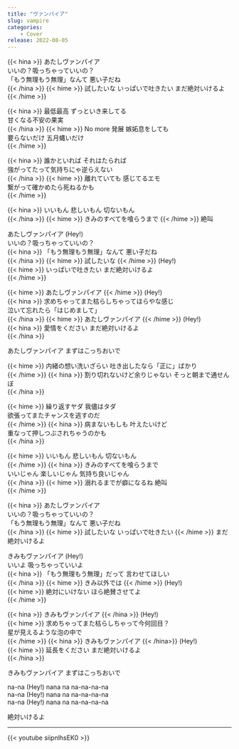 ```yaml
---
title: "ヴァンパイア"
slug: vampire
categories:
    - Cover
release: 2022-08-05
---
```


{{< hina >}}
あたしヴァンパイア  
いいの？吸っちゃっていいの？  
「もう無理もう無理」なんて 悪い子だね  
{{< /hina >}}
{{< hime >}}
試したいな いっぱいで吐きたい まだ絶対いけるよ  
{{< /hime >}}

{{< hina >}}
最低最高 ずっといき来してる  
甘くなる不安の果実  
{{< /hina >}}
{{< hime >}}
No more 発展 嫉妬息をしても  
要らないだけ 五月蝿いだけ  
{{< /hime >}}

{{< hina >}}
誰かといれば それはたられば  
強がってたって気持ちにゃ逆らえない  
{{< /hina >}}
{{< hime >}}
離れていても 感じてるエモ  
繋がって確かめたら死ねるかも  
{{< /hime >}}

{{< hina >}}
いいもん 悲しいもん 切ないもん  
{{< /hina >}}
{{< hime >}}
きみのすべてを喰らうまで 
{{< /hime >}}
絶叫  

あたしヴァンパイア (Hey!)  
いいの？吸っちゃっていいの？  
{{< hina >}}
「もう無理もう無理」なんて 悪い子だね  
{{< /hina >}}
{{< hime >}}
試したいな 
{{< /hime >}}
(Hey!)  
{{< hime >}}
いっぱいで吐きたい まだ絶対いけるよ  
{{< /hime >}}

{{< hime >}}
あたしヴァンパイア 
{{< /hime >}}
(Hey!)  
{{< hina >}}
求めちゃってまた枯らしちゃってほらやな感じ  
泣いて忘れたら「はじめまして」  
{{< /hina >}}
{{< hime >}}
あたしヴァンパイア 
{{< /hime >}}
(Hey!)  
{{< hina >}}
愛情をください まだ絶対いけるよ  
{{< /hina >}}

あたしヴァンパイア まずはこっちおいで  

{{< hime >}}
内緒の想い洗いざらい 吐き出したなら「正に」ばかり  
{{< /hime >}}
{{< hina >}}
割り切れないけど余りじゃない そっと朝まで通せんぼ  
{{< /hina >}}

{{< hime >}}
繰り返すヤダ 我儘はタダ  
欲張ってまたチャンスを逃すのだ  
{{< /hime >}}
{{< hina >}}
病まないもしも 叶えたいけど  
重なって押しつぶされちゃうのかも  
{{< /hina >}}

{{< hime >}}
いいもん 悲しいもん 切ないもん  
{{< /hime >}}
{{< hina >}}
きみのすべてを喰らうまで  
いいじゃん 楽しいじゃん 気持ち良いじゃん  
{{< /hina >}}
{{< hime >}}
溺れるまでが癖になるね 絶叫  
{{< /hime >}}

{{< hina >}}
あたしヴァンパイア  
いいの？吸っちゃっていいの？  
「もう無理もう無理」なんて 悪い子だね  
{{< /hina >}}
{{< hime >}}
試したいな いっぱいで吐きたい 
{{< /hime >}}
まだ絶対いけるよ  

きみもヴァンパイア (Hey!)  
いいよ 吸っちゃっていいよ  
{{< hina >}}
「もう無理もう無理」だって 言わせてほしい  
{{< /hina >}}
{{< hime >}}
きみ以外では 
{{< /hime >}}
(Hey!)  
{{< hime >}}
絶対にいけない ほら絶賛させてよ  
{{< /hime >}}

{{< hina >}}
きみもヴァンパイア 
{{< /hina >}}
(Hey!)  
{{< hime >}}
求めちゃってまた枯らしちゃって今何回目？  
星が見えるような泡の中で  
{{< /hime >}}
{{< hina >}}
きみもヴァンパイア 
{{< /hina>}}
(Hey!)  
{{< hime >}}
延長をください まだ絶対いけるよ  
{{< /hina >}}

きみもヴァンパイア まずはこっちおいで  

na-na (Hey!) nana na na-na-na-na  
na-na (Hey!) nana na na-na-na-na  
na-na (Hey!) nana na na-na-na-na  

絶対いけるよ  

---

{{< youtube siipnlhsEK0 >}}